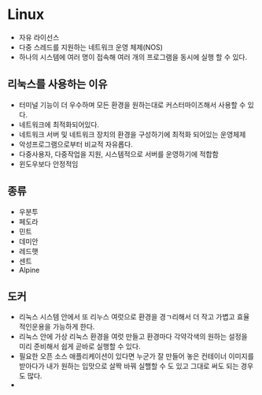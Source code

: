# Linux

- 자유 라이선스
- 다중 스레드를 지원하는 네트워크 운영 체제(NOS)
- 하나의 시스템에 여러 명이 접속해 여러 개의 프로그램을 동시에 실행 할 수 있다.


## 리눅스를 사용하는 이유

- 터미널 기능이 더 우수하며 모든 환경을 원하는대로 커스터마이즈해서 사용할 수 있다.
- 네트워크에 최적화되어있다.
- 네트워크 서버 및 네트워크 장치의 환경을 구성하기에 최적화 되어있는 운영체제
- 악성프로그램으로부터 비교적 자유롭다.
- 다중사용자, 다중작업을 지원, 시스템적으로 서버를 운영하기에 적합함 
- 윈도우보다 안정적임

## 종류
- 우분투
- 페도라
- 민트
- 데미안
- 레드햇
- 센트
- Alpine 


## 도커
- 리눅스 시스템 안에서 또 리누스 여럿으로 환경을 경ㄱ리해서 더 작고 가볍고 효율적인운용을 가능하게 한다.
- 리눅스 안에 가상 리눅스 환경을 여럿 만들고 환경마다 각약각색의 원하는 설정을 미리 준비해서 쉽게 곧바로 실행할 수 있다.
- 필요한 오픈 소스 애플리케이션이 있다면 누군가 잘 만들어 놓은 컨테이너 이미지를 받아다가 내가 원하는 입맛으로 살짝 바꿔 실핼할 수 도 있고 그대로 써도 되는 경우도 많다.
- 